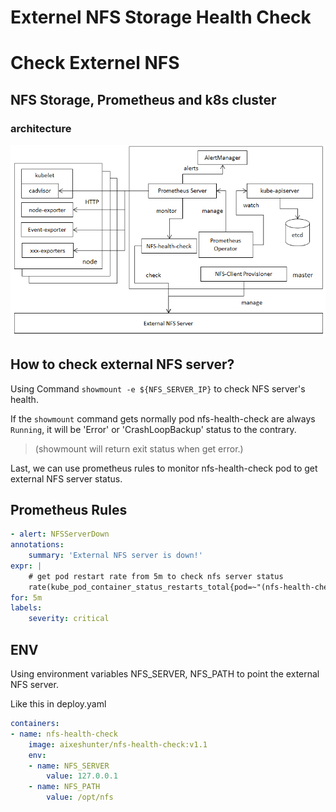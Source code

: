 Externel NFS Storage Health Check
======

# Check Externel NFS

## NFS Storage, Prometheus and k8s cluster

### architecture

![avatar](arch.png)


## How to check external NFS server?

Using Command `showmount -e ${NFS_SERVER_IP}` to check NFS server's health.

If the `showmount` command gets normally pod nfs-health-check are always `Running`, it will be 'Error' or 'CrashLoopBackup' status to the contrary.

>(showmount will return exit status when get error.)

Last, we can use prometheus rules to monitor nfs-health-check pod to get external NFS server status.

## Prometheus Rules

```yaml
- alert: NFSServerDown
annotations:
    summary: 'External NFS server is down!'
expr: |
    # get pod restart rate from 5m to check nfs server status
    rate(kube_pod_container_status_restarts_total{pod=~"(nfs-health-check).*"}[5m]) > 0
for: 5m
labels:
    severity: critical
```

## ENV

Using environment variables NFS_SERVER, NFS_PATH to point the external NFS server.

Like this in deploy.yaml
```yaml
containers:
- name: nfs-health-check
    image: aixeshunter/nfs-health-check:v1.1
    env:
    - name: NFS_SERVER
        value: 127.0.0.1
    - name: NFS_PATH
        value: /opt/nfs
```